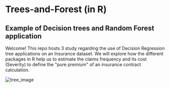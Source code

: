 # Trees-and-Forest (in R)

## Example of Decision trees and Random Forest application 

Welcome! This repo hosts 3 study regarding the use of Decision Regression tree applications on an Insurance dataset.
We will explore how the different packages in R help us to estimate the claims frequency and its cost (Severity) to define the "pure premium" of an insurance contract calculation.



![tree_image](https://user-images.githubusercontent.com/46381506/175452586-639c0e8d-5c85-4cb2-a9db-fbffd10e36ee.jpg)
